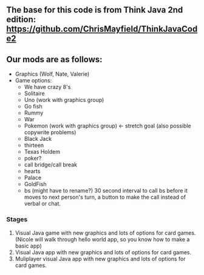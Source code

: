 ## The base for this code is from Think Java 2nd edition: https://github.com/ChrisMayfield/ThinkJavaCode2

## Our mods are as follows:
* Graphics (Wolf, Nate, Valerie)
* Game options:
   * We have crazy 8's
   * Solitaire
   * Uno (work with graphics group)
   * Go fish
   * Rummy
   * War
   * Pokemon (work with graphics group) <- stretch goal (also possible copywrite problems)
   * Black Jack
   * thirteen
   * Texas Holdem
   * poker?
   * call bridge/call break
   * hearts
   * Palace
   * GoldFish
   * bs (might have to rename?) 30 second interval to call bs before it moves to next person's turn, a button to make the call instead of verbal or chat.

### Stages
1. Visual Java game with new graphics and lots of options for card games. (Nicole will walk through hello world app, so you know how to make a basic app)
2. Visual Java app with new graphics and lots of options for card games.
3. Muliplayer visual Java app with new graphics and lots of options for card games.


